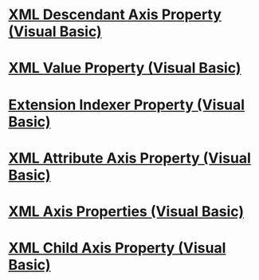 # [XML Descendant Axis Property (Visual Basic)](xml-descendant-axis-property.md)
# [XML Value Property (Visual Basic)](xml-value-property.md)
# [Extension Indexer Property (Visual Basic)](extension-indexer-property.md)
# [XML Attribute Axis Property (Visual Basic)](xml-attribute-axis-property.md)
# [XML Axis Properties (Visual Basic)](xml-axis-properties.md)
# [XML Child Axis Property (Visual Basic)](xml-child-axis-property.md)
